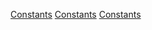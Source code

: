[Constants](Category:Protoflux{{#translation:}} "wikilink")
[Constants](Category:Protoflux:Math{{#translation:}} "wikilink")
[Constants](Category:NodeMenu{{#translation:}} "wikilink")